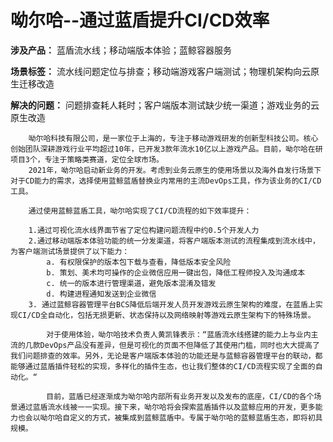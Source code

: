 # **呦尔哈--通过蓝盾提升CI/CD效率**
**涉及产品：** 蓝盾流水线；移动端版本体验；蓝鲸容器服务

**场景标签：** 流水线问题定位与排查；移动端游戏客户端测试；物理机架构向云原生迁移改造
 
**解决的问题：**  问题排查耗人耗时；客户端版本测试缺少统一渠道；游戏业务的云原生改造

        呦尔哈科技有限公司，是一家位于上海的，专注于移动游戏研发的创新型科技公司。核心创始团队深耕游戏行业平均超过10年，已开发3款年流水10亿以上游戏产品。目前，呦尔哈在研项目3个，专注于策略类赛道，定位全球市场。
        2021年，呦尔哈启动新业务的开发。考虑到业务云原生的使用场景以及海外自发行场景下对于CD能力的需求，选择使用蓝鲸蓝盾替换业内常用的主流DevOps工具，作为该业务的CI/CD工具。

        通过使用蓝鲸蓝盾工具，呦尔哈实现了CI/CD流程的如下效率提升：

        1.通过可视化流水线界面节省了定位构建问题流程中约0.5个开发人力
        2.通过移动端版本体验功能的统一分发渠道，将客户端版本测试的流程集成到流水线中，为客户端测试场景提供了以下能力：
	        a. 有权限保护的版本包下载与查看，降低版本安全风险
	        b. 策划、美术均可操作的企业微信应用一键出包，降低工程师投入及沟通成本
	        c. 统一的版本进行管理渠道，避免版本混淆及错发
	        d. 构建进程通知发送到企业微信
        3. 通过蓝鲸容器管理平台BCS降低后端开发人员开发游戏云原生架构的难度，在蓝盾上实现CI/CD全自动化，包括无损更新、状态保持以及网络映射等游戏云原生架构下的特殊场景。
            
            对于使用体验，呦尔哈技术负责人黄凯锋表示：“蓝盾流水线搭建的能力上与业内主流的几款DevOps产品没有差异，但是可视化的页面不但降低了其使用门槛，同时也大大提高了我们问题排查的效率。另外，无论是客户端版本体验的功能还是与蓝鲸容器管理平台的联动，都能够通过蓝盾插件轻松的实现，多样化的插件生态，也让我们整体的CI/CD流程实现了全面的自动化。“

            目前，蓝盾已经逐渐成为呦尔哈内部所有业务开发以及发布的底座，CI/CD的各个场景通过蓝盾流水线被一一实现。接下来，呦尔哈将会探索蓝盾插件以及蓝鲸应用的开发，更多能力也会以呦尔哈自定义的方式，被集成到蓝鲸蓝盾中。专属于呦尔哈的蓝鲸蓝盾生态，即将初具规模。

